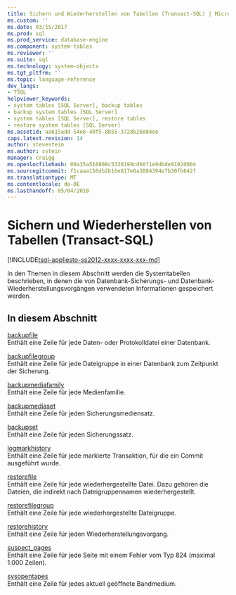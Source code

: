 ```yaml
---
title: Sichern und Wiederherstellen von Tabellen (Transact-SQL) | Microsoft Docs
ms.custom: ''
ms.date: 03/15/2017
ms.prod: sql
ms.prod_service: database-engine
ms.component: system-tables
ms.reviewer: ''
ms.suite: sql
ms.technology: system-objects
ms.tgt_pltfrm: ''
ms.topic: language-reference
dev_langs:
- TSQL
helpviewer_keywords:
- system tables [SQL Server], backup tables
- backup system tables [SQL Server]
- system tables [SQL Server], restore tables
- restore system tables [SQL Server]
ms.assetid: aa615add-54e6-40f5-8b55-3728b26884ee
caps.latest.revision: 14
author: stevestein
ms.author: sstein
manager: craigg
ms.openlocfilehash: 09a35a516808c5330199cd60f1e9dbde9192d004
ms.sourcegitcommit: f1caaa156db2b16e817e0a3884394e7b30fb642f
ms.translationtype: MT
ms.contentlocale: de-DE
ms.lasthandoff: 05/04/2018
---
```

# <a name="backup-and-restore-tables-transact-sql"></a>Sichern und Wiederherstellen von Tabellen (Transact-SQL)
[!INCLUDE[tsql-appliesto-ss2012-xxxx-xxxx-xxx-md](../../includes/tsql-appliesto-ss2012-xxxx-xxxx-xxx-md.md)]

  In den Themen in diesem Abschnitt werden die Systemtabellen beschrieben, in denen die von Datenbank-Sicherungs- und Datenbank-Wiederherstellungsvorgängen verwendeten Informationen gespeichert werden.  
  
## <a name="in-this-section"></a>In diesem Abschnitt  
 [backupfile](../../relational-databases/system-tables/backupfile-transact-sql.md)  
 Enthält eine Zeile für jede Daten- oder Protokolldatei einer Datenbank.  
  
 [backupfilegroup](../../relational-databases/system-tables/backupfilegroup-transact-sql.md)  
 Enthält eine Zeile für jede Dateigruppe in einer Datenbank zum Zeitpunkt der Sicherung.  
  
 [backupmediafamily](../../relational-databases/system-tables/backupmediafamily-transact-sql.md)  
 Enthält eine Zeile für jede Medienfamilie.  
  
 [backupmediaset](../../relational-databases/system-tables/backupmediaset-transact-sql.md)  
 Enthält eine Zeile für jeden Sicherungsmediensatz.  
  
 [backupset](../../relational-databases/system-tables/backupset-transact-sql.md)  
 Enthält eine Zeile für jeden Sicherungssatz.  
  
 [logmarkhistory](../../relational-databases/system-tables/logmarkhistory-transact-sql.md)  
 Enthält eine Zeile für jede markierte Transaktion, für die ein Commit ausgeführt wurde.  
  
 [restorefile](../../relational-databases/system-tables/restorefile-transact-sql.md)  
 Enthält eine Zeile für jede wiederhergestellte Datei. Dazu gehören die Dateien, die indirekt nach Dateigruppennamen wiederhergestellt.  
  
 [restorefilegroup](../../relational-databases/system-tables/restorefilegroup-transact-sql.md)  
 Enthält eine Zeile für jede wiederhergestellte Dateigruppe.  
  
 [restorehistory](../../relational-databases/system-tables/restorehistory-transact-sql.md)  
 Enthält eine Zeile für jeden Wiederherstellungsvorgang.  
  
 [suspect_pages](../../relational-databases/system-tables/suspect-pages-transact-sql.md)  
 Enthält eine Zeile für jede Seite mit einem Fehler vom Typ 824 (maximal 1.000 Zeilen).  
  
 [sysopentapes](../../relational-databases/system-tables/sysopentapes-transact-sql.md)  
 Enthält eine Zeile für jedes aktuell geöffnete Bandmedium.  
  
  
